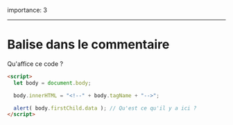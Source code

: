 importance: 3

---

# Balise dans le commentaire

Qu'affice ce code ?

```html
<script>
  let body = document.body;

  body.innerHTML = "<!--" + body.tagName + "-->";

  alert( body.firstChild.data ); // Qu'est ce qu'il y a ici ?
</script>
```
